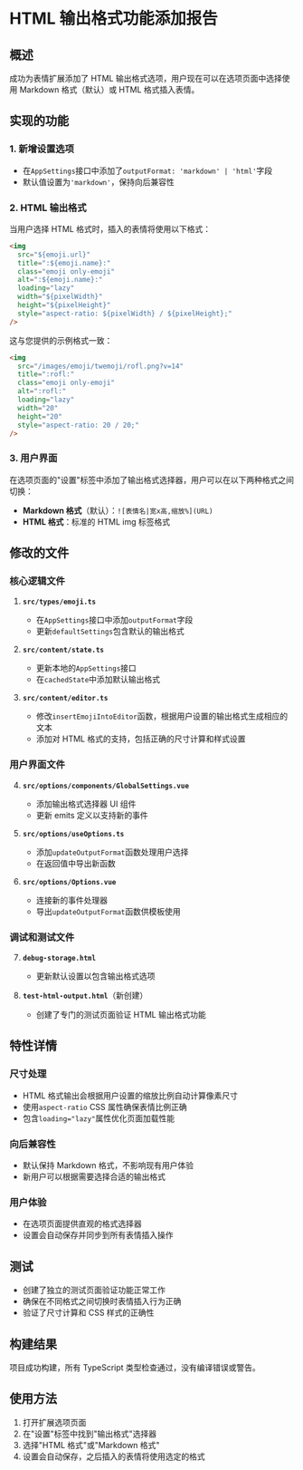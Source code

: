 # HTML 输出格式功能添加报告

## 概述

成功为表情扩展添加了 HTML 输出格式选项，用户现在可以在选项页面中选择使用 Markdown 格式（默认）或 HTML 格式插入表情。

## 实现的功能

### 1. 新增设置选项

- 在`AppSettings`接口中添加了`outputFormat: 'markdown' | 'html'`字段
- 默认值设置为`'markdown'`，保持向后兼容性

### 2. HTML 输出格式

当用户选择 HTML 格式时，插入的表情将使用以下格式：

```html
<img
  src="${emoji.url}"
  title=":${emoji.name}:"
  class="emoji only-emoji"
  alt=":${emoji.name}:"
  loading="lazy"
  width="${pixelWidth}"
  height="${pixelHeight}"
  style="aspect-ratio: ${pixelWidth} / ${pixelHeight};"
/>
```

这与您提供的示例格式一致：

```html
<img
  src="/images/emoji/twemoji/rofl.png?v=14"
  title=":rofl:"
  class="emoji only-emoji"
  alt=":rofl:"
  loading="lazy"
  width="20"
  height="20"
  style="aspect-ratio: 20 / 20;"
/>
```

### 3. 用户界面

在选项页面的"设置"标签中添加了输出格式选择器，用户可以在以下两种格式之间切换：

- **Markdown 格式**（默认）：`![表情名|宽x高,缩放%](URL)`
- **HTML 格式**：标准的 HTML img 标签格式

## 修改的文件

### 核心逻辑文件

1. **`src/types/emoji.ts`**
   - 在`AppSettings`接口中添加`outputFormat`字段
   - 更新`defaultSettings`包含默认的输出格式

2. **`src/content/state.ts`**
   - 更新本地的`AppSettings`接口
   - 在`cachedState`中添加默认输出格式

3. **`src/content/editor.ts`**
   - 修改`insertEmojiIntoEditor`函数，根据用户设置的输出格式生成相应的文本
   - 添加对 HTML 格式的支持，包括正确的尺寸计算和样式设置

### 用户界面文件

4. **`src/options/components/GlobalSettings.vue`**
   - 添加输出格式选择器 UI 组件
   - 更新 emits 定义以支持新的事件

5. **`src/options/useOptions.ts`**
   - 添加`updateOutputFormat`函数处理用户选择
   - 在返回值中导出新函数

6. **`src/options/Options.vue`**
   - 连接新的事件处理器
   - 导出`updateOutputFormat`函数供模板使用

### 调试和测试文件

7. **`debug-storage.html`**
   - 更新默认设置以包含输出格式选项

8. **`test-html-output.html`**（新创建）
   - 创建了专门的测试页面验证 HTML 输出格式功能

## 特性详情

### 尺寸处理

- HTML 格式输出会根据用户设置的缩放比例自动计算像素尺寸
- 使用`aspect-ratio` CSS 属性确保表情比例正确
- 包含`loading="lazy"`属性优化页面加载性能

### 向后兼容性

- 默认保持 Markdown 格式，不影响现有用户体验
- 新用户可以根据需要选择合适的输出格式

### 用户体验

- 在选项页面提供直观的格式选择器
- 设置会自动保存并同步到所有表情插入操作

## 测试

- 创建了独立的测试页面验证功能正常工作
- 确保在不同格式之间切换时表情插入行为正确
- 验证了尺寸计算和 CSS 样式的正确性

## 构建结果

项目成功构建，所有 TypeScript 类型检查通过，没有编译错误或警告。

## 使用方法

1. 打开扩展选项页面
2. 在"设置"标签中找到"输出格式"选择器
3. 选择"HTML 格式"或"Markdown 格式"
4. 设置会自动保存，之后插入的表情将使用选定的格式

